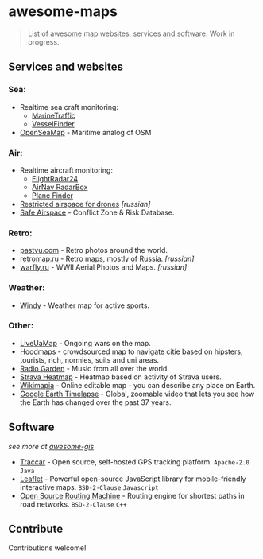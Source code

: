 # awesome-maps 

> List of awesome map websites, services and software.
> Work in progress.


## Services and websites
### Sea:

- Realtime sea craft monitoring:
  - [MarineTraffic](https://www.marinetraffic.com)
  - [VesselFinder](https://www.vesselfinder.com)
- [OpenSeaMap](http://map.openseamap.org) - Maritime analog of OSM

### Air:

- Realtime aircraft monitoring:
  - [FlightRadar24](https://www.flightradar24.com)
  - [AirNav RadarBox](https://www.radarbox.com)
  - [Plane Finder](https://planefinder.net/)
- [Restricted airspace for drones](https://pilothub.ru/airmap) *[russian]*
- [Safe Airspace](https://safeairspace.net/) - Conflict Zone & Risk Database.

### Retro:

- [pastvu.com](https://pastvu.com/) - Retro photos around the world.
- [retromap.ru](http://retromap.ru/) - Retro maps, mostly of Russia. *[russian]*
- [warfly.ru](http://warfly.ru/) -  WWII Aerial Photos and Maps. *[russian]*


### Weather:

- [Windy](https://www.windy.com/) - Weather map for active sports.

### Other:

- [LiveUaMap](https://liveuamap.com) - Ongoing wars on the map.
- [Hoodmaps](https://hoodmaps.com/) - crowdsourced map to navigate citie based on hipsters, tourists, rich, normies, suits and uni areas.
- [Radio Garden](http://radio.garden/) - Music from all over the world.
- [Strava Heatmap](https://www.strava.com/heatmap) - Heatmap based on activity of Strava users.
- [Wikimapia](https://wikimapia.org/) - Online editable map - you can describe any place on Earth.
- [Google Earth Timelapse](https://earthengine.google.com/timelapse/) - Global, zoomable video that lets you see how the Earth has changed over the past 37 years.

## Software
*see more at [awesome-gis](https://github.com/sshuair/awesome-gis)*

- [Traccar](https://www.traccar.org/) - Open source, self-hosted GPS tracking platform. `Apache-2.0` `Java`
- [Leaflet](https://leafletjs.com/) - Powerful open-source JavaScript library for mobile-friendly interactive maps. `BSD-2-Clause` `Javascript`
- [Open Source Routing Machine](http://project-osrm.org/) - Routing engine for shortest paths in road networks. `BSD-2-Clause` `C++`


## Contribute

Contributions welcome!

